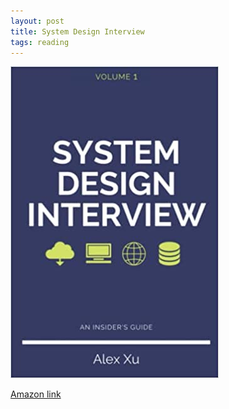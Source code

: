 ```yaml
---
layout: post
title: System Design Interview
tags: reading
---
```


![system-design](assets/system-design-interview.jpg)

[Amazon link](https://www.amazon.com/gp/product/B08CMF2CQF/ref=ppx_yo_dt_b_asin_image_o02_s00?ie=UTF8&psc=1)
